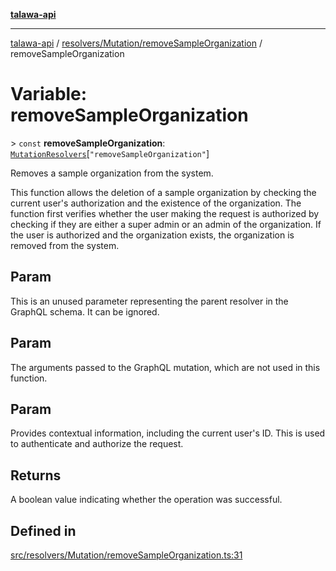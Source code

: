 [**talawa-api**](../../../../README.md)

***

[talawa-api](../../../../modules.md) / [resolvers/Mutation/removeSampleOrganization](../README.md) / removeSampleOrganization

# Variable: removeSampleOrganization

\> `const` **removeSampleOrganization**: [`MutationResolvers`](../../../../types/generatedGraphQLTypes/type-aliases/MutationResolvers.md)\[`"removeSampleOrganization"`\]

Removes a sample organization from the system.

This function allows the deletion of a sample organization by checking the current user's authorization and the existence of the organization.
The function first verifies whether the user making the request is authorized by checking if they are either a super admin or an admin of the organization.
If the user is authorized and the organization exists, the organization is removed from the system.

## Param

This is an unused parameter representing the parent resolver in the GraphQL schema. It can be ignored.

## Param

The arguments passed to the GraphQL mutation, which are not used in this function.

## Param

Provides contextual information, including the current user's ID. This is used to authenticate and authorize the request.

## Returns

A boolean value indicating whether the operation was successful.

## Defined in

[src/resolvers/Mutation/removeSampleOrganization.ts:31](https://github.com/PalisadoesFoundation/talawa-api/blob/4b5c74fd36bcfc2e36f3a06b67d517e865c188be/src/resolvers/Mutation/removeSampleOrganization.ts#L31)

